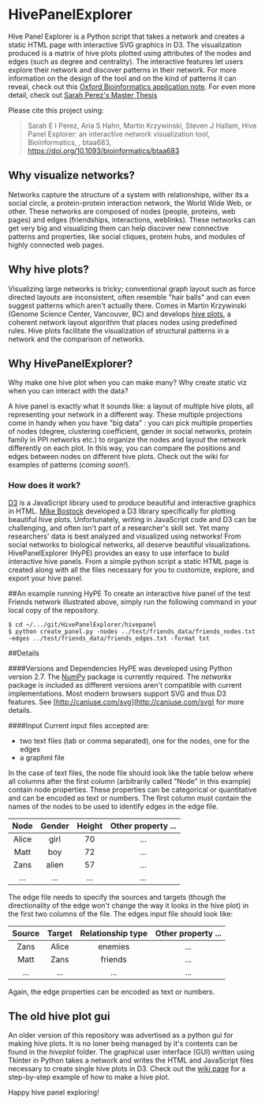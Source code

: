 HivePanelExplorer
===========

Hive Panel Explorer is a Python script that takes a network and creates a static HTML page with interactive SVG graphics in D3. The visualization produced is a matrix of hive plots plotted using attributes of the nodes and edges (such as degree and centrality). The interactive features let users explore their network and discover patterns in their network. For more information on the design of the tool and on the kind of patterns it can reveal, check out this [Oxford Bioinformatics application note](https://academic.oup.com/bioinformatics/advance-article/doi/10.1093/bioinformatics/btaa683/5876826). For even more detail, check out [Sarah Perez's Master Thesis](https://open.library.ubc.ca/cIRcle/collections/ubctheses/24/items/1.0166317)

Please cite this project using:
> Sarah E I Perez, Aria S Hahn, Martin Krzywinski, Steven J Hallam, Hive Panel Explorer: an interactive network visualization tool, Bioinformatics, , btaa683, https://doi.org/10.1093/bioinformatics/btaa683

## Why visualize networks?
Networks capture the structure of a system with relationships, wither its a social circle, a protein-protein interaction network, the World Wide Web, or other. These networks are composed of nodes (people, proteins, web pages) and edges (friendships, interactions, weblinks). These networks can get very big and visualizing them can help discover new connective patterns and properties, like social cliques, protein hubs, and modules of highly connected web pages.

## Why hive plots?
Visualizing large networks is tricky; conventional graph layout such as force directed layouts are inconsistent, often resemble "hair balls" and can even suggest patterns which aren't actually there. Comes in Martin Krzywinski (Genome Science Center, Vancouver, BC) and develops [hive plots](http://www.hiveplot.net/), a coherent network layout algorithm that places nodes using predefined rules. Hive plots facilitate the visualization of structural patterns in a network and the comparison of networks.

## Why HivePanelExplorer?
Why make one hive plot when you can make many? Why create static viz when you can interact with the data?

A hive panel is exactly what it sounds like: a layout of multiple hive plots, all representing your network in a different way. These multiple projections come in handy when you have "big data" : you can pick multiple properties of nodes (degree, clustering coefficient, gender in social networks, protein family in PPI networks etc.) to organize the nodes and layout the network differently on each plot. In this way, you can compare the positions and edges between nodes on different hive plots. Check out the wiki for examples of patterns (*coming soon!*).

### How does it work?
[D3](http://d3js.org/) is a JavaScript library used to produce beautiful and interactive graphics in HTML. [Mike Bostock]( http://bost.ocks.org/mike/hive/) developed a D3 library specifically for plotting beautiful hive plots. Unfortunately, writing in JavaScript code and D3 can be challenging, and often isn't part of a researcher's skill set. Yet many researchers' data is best analyzed and visualized using networks! From social networks to biological networks, all deserve beautiful visualizations. HivePanelExplorer (HyPE) provides an easy to use interface to build interactive hive panels. From a simple python script a static HTML page is created along with all the files necessary for you to customize, explore, and export your hive panel.

##An example running HyPE
To create an interactive hive panel of the test Friends network illustrated above, simply run the following command in your local copy of the repository.

```
$ cd ~/.../git/HivePanelExplorer/hivepanel
$ python create_panel.py -nodes ../test/friends_data/friends_nodes.txt -edges ../test/friends_data/friends_edges.txt -format txt
```

##Details

####Versions and Dependencies
HyPE was developed using Python version 2.7. The [NumPy](http://www.numpy.org/) package is currently required. The *networkx* package is included as different versions aren't compatible with current implementations. Most modern browsers support SVG and thus D3 features. See [http://caniuse.com/svg](http://caniuse.com/svg) for more details. 

####Input
Current input files accepted are:
* two text files (tab or comma separated), one for the nodes, one for the edges
* a graphml file

In the case of text files, the node file should look like the table below where all columns after the first column (arbitrarily called "Node" in this example) contain node properties. These properties can be categorical or quantitative and can be encoded as text or numbers. The first column must contain the names of the nodes to be used to identify edges in the edge file.

| Node | Gender | Height | Other property ... |
|:----:|:----------:|:----------:|:----------:|
| Alice | girl | 70 | ... |
| Matt | boy | 72 | ... |
| Zans | alien | 57 | ... |
| ... | ... | ... | ... |


The edge file needs to specify the sources and targets (though the directionality of the edge won't change the way it looks in the hive plot) in the first two columns of the file. The edges input file should look like:

|Source | Target | Relationship type | Other property ... |
|:------:|:------:|:----------:|:---:|
| Zans | Alice | enemies | ... |
| Matt | Zans | friends | ... |
| ... | ... | ... | ... |

Again, the edge properties can be encoded as text or numbers.


## The old hive plot gui
An older version of this repository was advertised as a python gui for making hive plots. It is no loner being managed by it's contents can be found in the *hiveplot* folder. The graphical user interface (GUI) written using Tkinter in Python takes a network and writes the HTML and JavaScript files necessary to create single hive plots in D3. Check out the [wiki page](https://github.com/sperez8/HivePlotter/wiki) for a step-by-step example of how to make a hive plot.

Happy hive panel exploring!

